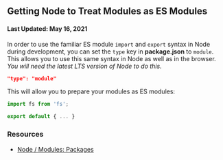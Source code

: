 ## Getting Node to Treat Modules as ES Modules

#### Last Updated: May 16, 2021

In order to use the familiar ES module `import` and `export` syntax in Node during development, you can set the `type` key in **package.json** to `module`. This allows you to use this same syntax in Node as well as in the browser. _You will need the latest LTS version of Node to do this._

```json
"type": "module"
```

This will allow you to prepare your modules as ES modules:

```js
import fs from 'fs';

export default { ... }
```

### Resources

- [Node / Modules: Packages](https://nodejs.org/api/packages.html)
